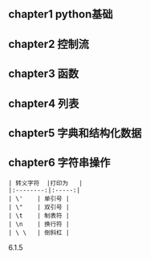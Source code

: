 ## chapter1 python基础

## chapter2 控制流

## chapter3 函数

## chapter4 列表

## chapter5 字典和结构化数据

## chapter6 字符串操作

    | 转义字符  |打印为   | 
    |:--------:|:-----:| 
    | \'    | 单引号 | 
    | \"    | 双引号 | 
    | \t    | 制表符 |
    | \n    | 换行符 |
    | \ \   | 倒斜杠 |
6.1.5

    